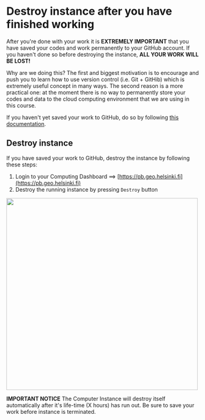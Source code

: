 # Destroy instance after you have finished working

After you're done with your work it is **EXTREMELY IMPORTANT** that you have saved your codes and work permanently to your GitHub account. 
If you haven't done so before destroying the instance, **ALL YOUR WORK WILL BE LOST!**

Why are we doing this? The first and biggest motivation is to encourage and push you to learn how to use version control (i.e. Git + GitHib) 
which is extremely useful concept in many ways. The second reason is a more practical one: 
at the moment there is no way to permanently store your codes and data to the 
cloud computing environment that we are using in this course. 

If you haven't yet saved your work to GitHub, do so by following [this documentation](intro-to-github.md).
 
## Destroy instance

If you have saved your work to GitHub, destroy the instance by following these steps:
 
 1. Login to your Computing Dashboard ==> [https://pb.geo.helsinki.fi](https://pb.geo.helsinki.fi)
 2. Destroy the running instance by pressing `Destroy` button
 
 <img src="https://github.com/Python-for-geo-people/Intro-to-Python-I/blob/master/img/18_destroy_instance.PNG" width="500">
 
**IMPORTANT NOTICE** The Computer Instance will destroy itself automatically after it's life-time (X hours) has run out. Be sure to save your work before instance is
terminated.
 